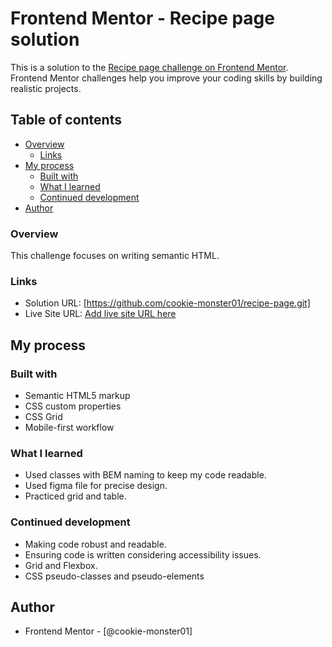 # Frontend Mentor - Recipe page solution

This is a solution to the [Recipe page challenge on Frontend Mentor](https://www.frontendmentor.io/challenges/recipe-page-KiTsR8QQKm). Frontend Mentor challenges help you improve your coding skills by building realistic projects. 

## Table of contents

- [Overview](#overview)
  - [Links](#links)
- [My process](#my-process)
  - [Built with](#built-with)
  - [What I learned](#what-i-learned)
  - [Continued development](#continued-development)
- [Author](#author)

### Overview 

This challenge focuses on writing semantic HTML.

### Links

- Solution URL: [https://github.com/cookie-monster01/recipe-page.git]
- Live Site URL: [Add live site URL here](https://your-live-site-url.com)

## My process

### Built with

- Semantic HTML5 markup
- CSS custom properties
- CSS Grid
- Mobile-first workflow

### What I learned

- Used classes with BEM naming to keep my code readable. 
- Used figma file for precise design.
- Practiced grid and table.

### Continued development

- Making code robust and readable. 
- Ensuring code is written considering accessibility issues.
- Grid and Flexbox.
- CSS pseudo-classes and pseudo-elements
 

## Author

- Frontend Mentor - [@cookie-monster01]

